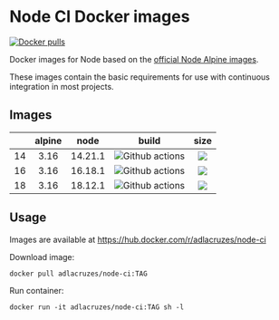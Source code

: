 # Node CI Docker images

[![Docker pulls](https://img.shields.io/docker/pulls/adlacruzes/node-ci?style=square)](https://hub.docker.com/r/adlacruzes/node-ci)

Docker images for Node based on the [official Node Alpine images](https://hub.docker.com/r/_/node/).

These images contain the basic requirements for use with continuous integration in most projects.

## Images

|     | alpine |  node   |                                                                 build                                                                 |                                       size                                       |
|-----|:------:|:-------:|:-------------------------------------------------------------------------------------------------------------------------------------:|:--------------------------------------------------------------------------------:|
| 14  |  3.16  | 14.21.1 | ![Github actions](https://github.com/adlacruzes/node-ci-docker/actions/workflows/node-14-docker-build-push.yml/badge.svg?branch=main) | ![](https://img.shields.io/docker/image-size/adlacruzes/node-ci/14?style=square) |
| 16  |  3.16  | 16.18.1 | ![Github actions](https://github.com/adlacruzes/node-ci-docker/actions/workflows/node-16-docker-build-push.yml/badge.svg?branch=main) | ![](https://img.shields.io/docker/image-size/adlacruzes/node-ci/16?style=square) |
| 18  |  3.16  | 18.12.1  | ![Github actions](https://github.com/adlacruzes/node-ci-docker/actions/workflows/node-18-docker-build-push.yml/badge.svg?branch=main) | ![](https://img.shields.io/docker/image-size/adlacruzes/node-ci/18?style=square) |

## Usage

Images are available at https://hub.docker.com/r/adlacruzes/node-ci

Download image:

```
docker pull adlacruzes/node-ci:TAG
```

Run container:

```
docker run -it adlacruzes/node-ci:TAG sh -l
```
